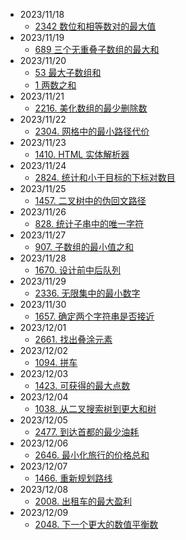 - 2023/11/18
  - [2342 数位和相等数对的最大值](2342/readme.md)
- 2023/11/19
  - [689 三个无重叠子数组的最大和](689/readme.md)
- 2023/11/20
  - [53 最大子数组和](53/readme.md)
  - [1 两数之和](1/readme.md)
- 2023/11/21
  - [2216. 美化数组的最少删除数](2216/readme.md)
- 2023/11/22
  - [2304. 网格中的最小路径代价](2304/readme.md)
- 2023/11/23
  - [1410. HTML 实体解析器](1410/readme.md)
- 2023/11/24
  - [2824. 统计和小于目标的下标对数目](2824/readme.md)
- 2023/11/25
  - [1457. 二叉树中的伪回文路径](1457/readme.md)
- 2023/11/26
  - [828. 统计子串中的唯一字符](828/readme.md)
- 2023/11/27
  - [907. 子数组的最小值之和](907/readme.md)
- 2023/11/28
  - [1670. 设计前中后队列](TODO)
- 2023/11/29
  - [2336. 无限集中的最小数字](2336/readme.md)
- 2023/11/30
  - [1657. 确定两个字符串是否接近](1657/readme.md)
- 2023/12/01
  - [2661. 找出叠涂元素](2661/readme.md)
- 2023/12/02
  - [1094. 拼车](1094/readme.md)
- 2023/12/03
  - [1423. 可获得的最大点数](1423/readme.md)
- 2023/12/04
  - [1038. 从二叉搜索树到更大和树](1038/readme.md)
- 2023/12/05
  - [2477. 到达首都的最少油耗](2477/readme.md)
- 2023/12/06
  - [2646. 最小化旅行的价格总和](2646/readme.md)
- 2023/12/07
  - [1466. 重新规划路线](1466/readme.md)
- 2023/12/08
  - [2008. 出租车的最大盈利](2008/readme.md)
- 2023/12/09
  - [2048. 下一个更大的数值平衡数](2048/readme.md)